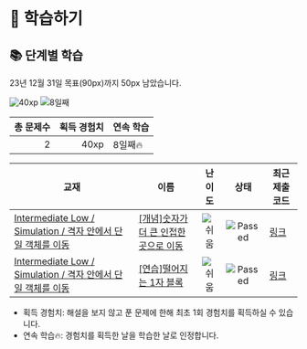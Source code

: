 # 📖 학습하기

## 📚 단계별 학습
23년 12월 31일 목표(90px)까지 50px 남았습니다.

![40xp](https://img.shields.io/badge/EXP-40xp-%235cb85c.svg?for-the-badge)
![8일째](https://img.shields.io/badge/연속학습-8일째-%23E34F26.svg?for-the-badge)

|총 문제수|획득 경험치|연속 학습|
|---:|---:|---|
2|40xp|8일째🔥|

|교재|이름|난이도|상태|최근 제출 코드|
|---|---|:---:|:---:|---|
|[Intermediate Low / Simulation / 격자 안에서 단일 객체를 이동](https://www.codetree.ai/missions?missionId=2)|[[개념]숫자가 더 큰 인접한 곳으로 이동](https://www.codetree.ai/missions/2/problems/move-to-larger-adjacent-cell)|![쉬움][easy]|![Passed][passed]|[링크](https://github.com/SSAFYSHYSHY/codetree-TILs/blob/main/231231/%EC%88%AB%EC%9E%90%EA%B0%80%20%EB%8D%94%20%ED%81%B0%20%EC%9D%B8%EC%A0%91%ED%95%9C%20%EA%B3%B3%EC%9C%BC%EB%A1%9C%20%EC%9D%B4%EB%8F%99/move-to-larger-adjacent-cell.cpp)|
|[Intermediate Low / Simulation / 격자 안에서 단일 객체를 이동](https://www.codetree.ai/missions?missionId=2)|[[연습]떨어지는 1자 블록](https://www.codetree.ai/missions/2/problems/falling-horizontal-block)|![쉬움][easy]|![Passed][passed]|[링크](https://github.com/SSAFYSHYSHY/codetree-TILs/blob/main/231231/%EB%96%A8%EC%96%B4%EC%A7%80%EB%8A%94%201%EC%9E%90%20%EB%B8%94%EB%A1%9D/falling-horizontal-block.cpp)|


* 획득 경험치: 해설을 보지 않고 푼 문제에 한해 최초 1회 경험치를 획득하실 수 있습니다.
* 연속 학습:fire:: 경험치를 획득한 날을 학습한 날로 인정합니다.










[b5]: https://img.shields.io/badge/Bronze_5-%235D3E31.svg
[b4]: https://img.shields.io/badge/Bronze_4-%235D3E31.svg
[b3]: https://img.shields.io/badge/Bronze_3-%235D3E31.svg
[b2]: https://img.shields.io/badge/Bronze_2-%235D3E31.svg
[b1]: https://img.shields.io/badge/Bronze_1-%235D3E31.svg
[s5]: https://img.shields.io/badge/Silver_5-%23394960.svg
[s4]: https://img.shields.io/badge/Silver_4-%23394960.svg
[s3]: https://img.shields.io/badge/Silver_3-%23394960.svg
[s2]: https://img.shields.io/badge/Silver_2-%23394960.svg
[s1]: https://img.shields.io/badge/Silver_1-%23394960.svg
[g5]: https://img.shields.io/badge/Gold_5-%23FFC433.svg
[g4]: https://img.shields.io/badge/Gold_4-%23FFC433.svg
[g3]: https://img.shields.io/badge/Gold_3-%23FFC433.svg
[g2]: https://img.shields.io/badge/Gold_2-%23FFC433.svg
[g1]: https://img.shields.io/badge/Gold_1-%23FFC433.svg
[p5]: https://img.shields.io/badge/Platinum_5-%2376DDD8.svg
[p4]: https://img.shields.io/badge/Platinum_4-%2376DDD8.svg
[p3]: https://img.shields.io/badge/Platinum_3-%2376DDD8.svg
[p2]: https://img.shields.io/badge/Platinum_2-%2376DDD8.svg
[p1]: https://img.shields.io/badge/Platinum_1-%2376DDD8.svg
[passed]: https://img.shields.io/badge/Passed-%23009D27.svg
[failed]: https://img.shields.io/badge/Failed-%23D24D57.svg
[easy]: https://img.shields.io/badge/쉬움-%235cb85c.svg?for-the-badge
[medium]: https://img.shields.io/badge/보통-%23FFC433.svg?for-the-badge
[hard]: https://img.shields.io/badge/어려움-%23D24D57.svg?for-the-badge
